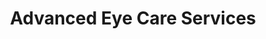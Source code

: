 ---
title: "Advanced Eye Care Services"
url: /state-college/advanced-eye-care-services/
shop: Optiker
---